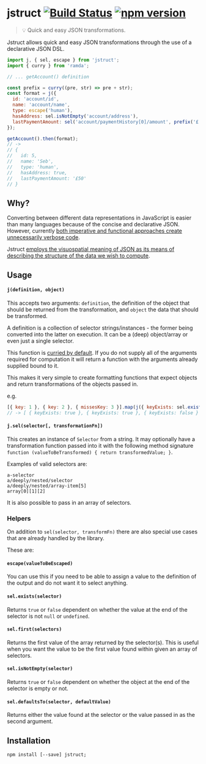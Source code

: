 # jstruct [![Build Status](https://travis-ci.org/sebinsua/jstruct.png)](https://travis-ci.org/sebinsua/jstruct) [![npm version](https://badge.fury.io/js/jstruct.svg)](https://npmjs.org/package/jstruct)
> :bulb: Quick and easy JSON transformations.

Jstruct allows quick and easy JSON transformations through the use of a declarative JSON DSL.

```javascript
import j, { sel, escape } from 'jstruct';
import { curry } from 'ramda';

// ... getAccount() definition

const prefix = curry((pre, str) => pre + str);
const format = j({
  id: 'account/id',
  name: 'account/name',
  type: escape('human'),
  hasAddress: sel.isNotEmpty('account/address'),
  lastPaymentAmount: sel('account/paymentHistory[0]/amount', prefix('£'))
});

getAccount().then(format);
// ->
// {
//   id: 5,
//   name: 'Seb',
//   type: 'human',
//   hasAddress: true,
//   lastPaymentAmount: '£50'
// }
```

## Why?

Converting between different data representations in JavaScript is easier than many languages because of the concise and declarative JSON. However, currently [both imperative and functional approaches create unnecessarily verbose code](https://github.com/sebinsua/jstruct/wiki/Premise).

Jstruct [employs the visuospatial meaning of JSON as its means of describing the structure of the data we wish to compute](https://twitter.com/sebinsua/status/598828999423438848).

## Usage

#### `j(definition, object)`

This accepts two arguments: `definition`, the definition of the object that should be returned from the transformation, and `object` the data that should be transformed.

A definition is a collection of selector strings/instances - the former being converted into the latter on execution. It can be a (deep) object/array or even just a single selector. 

This function is [curried by default](http://en.wikipedia.org/wiki/Currying). If you do not supply all of the arguments required for computation it will return a function with the arguments already supplied bound to it.

This makes it very simple to create formatting functions that expect objects and return transformations of the objects passed in.

e.g.

```javascript
[{ key: 1 }, { key: 2 }, { missesKey: 3 }].map(j({ keyExists: sel.exists('key') }));
// -> [ { keyExists: true }, { keyExists: true }, { keyExists: false } ]
```

#### `j.sel(selector[, transformationFn])`

This creates an instance of `Selector` from a string. It may optionally have a transformation function passed into it with the following method signature `function (valueToBeTransformed) { return transformedValue; }`.

Examples of valid selectors are:

```
a-selector
a/deeply/nested/selector
a/deeply/nested/array-item[5]
array[0][1][2]
```

It is also possible to pass in an array of selectors.

### Helpers

On addition to `sel(selector, transformFn)` there are also special use cases that are already handled by the library.

These are:

#### `escape(valueToBeEscaped)`

You can use this if you need to be able to assign a value to the definition of the output and do not want it to select anything.

#### `sel.exists(selector)`

Returns `true` or `false` dependent on whether the value at the end of the selector is not `null` or `undefined`.

#### `sel.first(selectors)`

Returns the first value of the array returned by the selector(s). This is useful when you want the value to be the first value found within given an array of selectors.

#### `sel.isNotEmpty(selector)`

Returns `true` or `false` dependent on whether the object at the end of the selector is empty or not.

#### `sel.defaultsTo(selector, defaultValue)`

Returns either the value found at the selector or the value passed in as the second argument.

## Installation
```shell
npm install [--save] jstruct;
```
